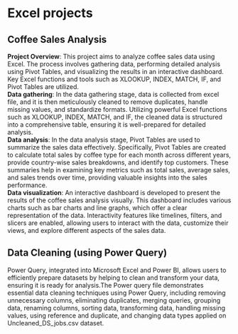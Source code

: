 <h1>Excel projects</h1>
<h2>Coffee Sales Analysis</h2>
<b>Project Overview</b>: This project aims to analyze coffee sales data using Excel. The process involves gathering data, performing detailed analysis using Pivot Tables, and visualizing the results in an interactive dashboard. Key Excel functions and tools such as XLOOKUP, INDEX, MATCH, IF, and Pivot Tables are utilized.<br>
<b>Data gathering</b>: In the data gathering stage, data is collected from excel file, and it is then meticulously cleaned to remove duplicates, handle missing values, and standardize formats. Utilizing powerful Excel functions such as XLOOKUP, INDEX, MATCH, and IF, the cleaned data is structured into a comprehensive table, ensuring it is well-prepared for detailed analysis.
<br>
<b>Data analysis</b>: In the data analysis stage, Pivot Tables are used to summarize the sales data effectively. Specifically, Pivot Tables are created to calculate total sales by coffee type for each month across different years, provide country-wise sales breakdowns, and identify top customers. These summaries help in examining key metrics such as total sales, average sales, and sales trends over time, providing valuable insights into the sales performance.
<br>
<b>Data visualization</b>: An interactive dashboard is developed to present the results of the coffee sales analysis visually. This dashboard includes various charts such as bar charts and line graphs, which offer a clear representation of the data. Interactivity features like timelines, filters, and slicers are enabled, allowing users to interact with the data, customize their views, and explore different aspects of the sales data. 
<h2>Data Cleaning (using Power Query)</h2>
Power Query, integrated into Microsoft Excel and Power BI, allows users to efficiently prepare datasets by helping to clean and transform your data, ensuring it is ready for analysis.The Power query file demonstrates essential data cleaning techniques using Power Query, including removing unnecessary columns, eliminating duplicates, merging queries, grouping data, renaming columns, sorting data, transforming data, handling missing values, using reference and duplicate, and changing data types applied on Uncleaned_DS_jobs.csv dataset.
